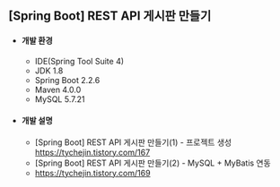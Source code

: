 ## [Spring Boot] REST API 게시판 만들기
- #### 개발 환경
  - IDE(Spring Tool Suite 4) 
  - JDK 1.8
  - Spring Boot 2.2.6
  - Maven 4.0.0
  - MySQL 5.7.21

- #### 개발 설명
  - [Spring Boot] REST API 게시판 만들기(1) - 프로젝트 생성
  https://tychejin.tistory.com/167
  - [Spring Boot] REST API 게시판 만들기(2) - MySQL + MyBatis 연동
  - https://tychejin.tistory.com/169

